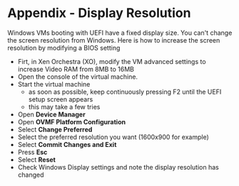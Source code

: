 # Appendix - Display Resolution
Windows VMs booting with UEFI have a fixed display size. You can't change the screen resolution from Windows. Here is how to increase the screen resolution by modifying a BIOS setting
- Firt, in Xen Orchestra (XO), modify the VM advanced settings to increase Video RAM from 8MB to 16MB
- Open the console of the virtual machine.
- Start the virtual machine
  - as soon as possible, keep continuously pressing F2 until the UEFI setup screen appears
  - this may take a few tries
- Open **Device Manager**
- Open **OVMF Platform Configuration**
- Select **Change Preferred**
- Select the preferred resolution you want (1600x900 for example)
- Select **Commit Changes and Exit**
- Press **Esc**
- Select **Reset**
- Check Windows Display settings and note the display resolution has changed

